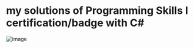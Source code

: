 # my solutions of Programming Skills I certification/badge with C#


![image](https://github.com/AlexOksam/LeetCode/assets/117868235/744d3702-1239-4a10-b6b5-2f788f8ff2c6)




